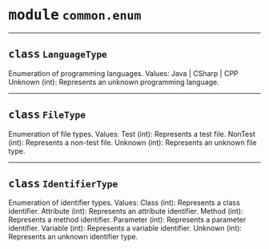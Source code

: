 <!-- markdownlint-disable -->

# <kbd>module</kbd> `common.enum`






---

## <kbd>class</kbd> `LanguageType`
Enumeration of programming languages. Values:  Java | CSharp | CPP  Unknown (int): Represents an unknown programming language. 





---

## <kbd>class</kbd> `FileType`
Enumeration of file types. Values:  Test (int): Represents a test file.  NonTest (int): Represents a non-test file.  Unknown (int): Represents an unknown file type. 





---

## <kbd>class</kbd> `IdentifierType`
Enumeration of identifier types. Values:  Class (int): Represents a class identifier.  Attribute (int): Represents an attribute identifier.  Method (int): Represents a method identifier.  Parameter (int): Represents a parameter identifier.  Variable (int): Represents a variable identifier.  Unknown (int): Represents an unknown identifier type. 





